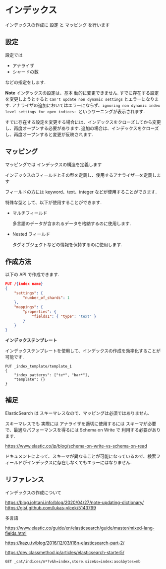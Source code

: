 # インデックス

インデックスの作成に 設定 と マッピング を行います

## 設定

設定では

- アナライザ
- シャードの数

などの指定をします.

**Note**
インデックスの設定は、基本 動的に変更できません.
すでに存在する設定を変更しようとすると `Can't update non dynamic settings` とエラーになります.
アナライザの追加においてはエラーにならず、`ignoring non dynamic index level settings for open indices: `というワーニングが表示されます.

すでに存在する設定を変更する場合には、インデックスをクローズしてから変更し、再度オープンする必要があります.
追加の場合は、インデックスをクローズし、再度オープンすると変更が反映されます.

## マッピング

マッピングでは インデックスの構造を定義します

インデックスのフィールドとその型を定義し、使用するアナライザーを定義します

フィールドの方には keyword、text、integer などが使用することができます.

特殊な型として、以下が使用することができます.

- マルチフィールド

  多言語のデータが含まれるデータを格納するのに使用します.

- Nested フィールド

  タグオブジェクトなどの情報を保持するのに使用します.

## 作成方法

以下の API で作成できます.

```json
PUT /{index name}
{
    "settings": {
        "number_of_shards": 1
    },
    "mappings": {
        "properties": {
            "fields1": { "type": "text" }
        }
    }
}
```

**インデックステンプレート**

インデックステンプレートを使用して、インデックスの作成を効率化することが可能です.

```
PUT _index_template/template_1
{
    "index_patterns": ["te*", "bar*"],
    "template": {}
}
```

## 補足

ElasticSearch は スキーマレスなので、マッピングは必須ではありません.

スキーマレスでも 実際には アナライザを適切に使用するには スキーマが必要で、最適なパフォーマンスを得るには Schema on Write で 利用する必要があります.

https://www.elastic.co/jp/blog/schema-on-write-vs-schema-on-read

ドキュメントによって、スキーマが異なることが可能になっているので、検索フィールドがインデックスに存在しなくてもエラーにはなりません.

## リファレンス

インデックスの作成について

https://blog.johtani.info/blog/2020/04/27/note-updating-dictionary/
https://gist.github.com/lukas-vlcek/5143799

多言語

https://www.elastic.co/guide/en/elasticsearch/guide/master/mixed-lang-fields.html

https://kazu.tv/blog/2016/12/03/i18n-elasticsearch-part-2/

https://dev.classmethod.jp/articles/elasticsearch-starter5/

```
GET _cat/indices/m*?v&h=index,store.size&s=index:asc&bytes=mb
```
